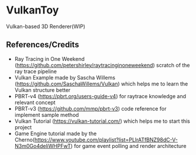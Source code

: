 # VulkanToy

Vulkan-based 3D Renderer(WIP)

## References/Credits

- Ray Tracing in One Weekend (https://github.com/petershirley/raytracinginoneweekend) scratch of the ray trace pipeline
- Vulkan Example made by Sascha Willems (https://github.com/SaschaWillems/Vulkan) which helps me to learn the Vulkan structure better
- PBRT-v4 (https://pbrt.org/users-guide-v4) for raytrace knowledge and relevant concept
- PBRT-v3 (https://github.com/mmp/pbrt-v3) code reference for implement sample method
- Vulkan Tutorial (https://vulkan-tutorial.com/) which helps me to start this project
- Game Engine tutorial made by the Cherno(https://www.youtube.com/playlist?list=PLlrATfBNZ98dC-V-N3m0Go4deliWHPFwT) for game event polling and render architecture